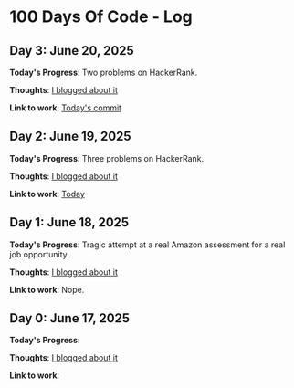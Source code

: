 # 100 Days Of Code - Log


## Day 3: June 20, 2025
**Today's Progress**:
Two problems on HackerRank.

**Thoughts**:
[I blogged about it](https://stephanietech.net/blog/blog.html)

**Link to work**:
[Today's commit](https://github.com/SFoskitt/coding-problems/commit/1b88c0d07a3ba287114b8b6726c1f65c8f03320c)


## Day 2: June 19, 2025
**Today's Progress**: 
Three problems on HackerRank.

**Thoughts**:
[I blogged about it](https://stephanietech.net/blog/2025/06/19/Day-2-100-days-of-code)

**Link to work**: 
[Today](https://github.com/SFoskitt/coding-problems/commit/7523ea14d9094baf293d9072f3befb13229b629c)


## Day 1: June 18, 2025
**Today's Progress**: 
Tragic attempt at a real Amazon assessment for a real job opportunity.

**Thoughts**:
[I blogged about it](https://stephanietech.net/blog/2025/06/18/Day-1-100-days-of-code)

**Link to work**: 
Nope.


## Day 0: June 17, 2025
**Today's Progress**: 

**Thoughts**:
[I blogged about it](https://stephanietech.net/blog/2025/06/17/Day-0-100-days-of-code)

**Link to work**: 

